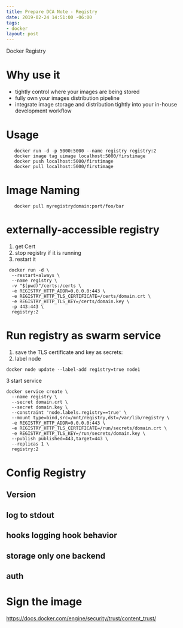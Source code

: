 ```yaml
---
title: Prepare DCA Note - Registry
date: 2019-02-24 14:51:00 -06:00
tags:
- docker
layout: post
---
```


Docker Registry
<!--more-->

# Why use it

* tightly control where your images are being stored
* fully own your images distribution pipeline
* integrate image storage and distribution tightly into your in-house development workflow

# Usage
~~~
   docker run -d -p 5000:5000 --name registry registry:2
   docker image tag uimage localhost:5000/firstimage
   docker push localhost:5000/firstimage
   docker pull localhost:5000/firstimage
~~~ 

# Image Naming

~~~
   docker pull myregistrydomain:port/foo/bar
~~~

# externally-accessible registry

1. get Cert
2. stop registry if it is running
3. restart it

~~~
 docker run -d \
  --restart=always \
  --name registry \
  -v "$(pwd)"/certs:/certs \
  -e REGISTRY_HTTP_ADDR=0.0.0.0:443 \
  -e REGISTRY_HTTP_TLS_CERTIFICATE=/certs/domain.crt \
  -e REGISTRY_HTTP_TLS_KEY=/certs/domain.key \
  -p 443:443 \
  registry:2
~~~
   
# Run registry as swarm service
1. save the TLS certificate and key as secrets:
2. label node

~~~
docker node update --label-add registry=true node1
~~~

3 start service

~~~
docker service create \
  --name registry \
  --secret domain.crt \
  --secret domain.key \
  --constraint 'node.labels.registry==true' \
  --mount type=bind,src=/mnt/registry,dst=/var/lib/registry \
  -e REGISTRY_HTTP_ADDR=0.0.0.0:443 \
  -e REGISTRY_HTTP_TLS_CERTIFICATE=/run/secrets/domain.crt \
  -e REGISTRY_HTTP_TLS_KEY=/run/secrets/domain.key \
  --publish published=443,target=443 \
  --replicas 1 \
  registry:2
~~~

# Config Registry
## Version
## log to stdout
## hooks logging hook behavior
## storage only one backend 
## auth


# Sign the image
https://docs.docker.com/engine/security/trust/content_trust/
